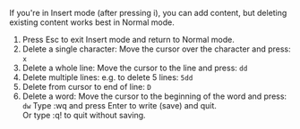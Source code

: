 If you're in Insert mode (after pressing i), you can add content, but deleting existing content works best in Normal mode.
1. Press Esc to exit Insert mode and return to Normal mode.
2. Delete a single character: Move the cursor over the character and press:
   `x`
3. Delete a whole line: Move the cursor to the line and press:
   `dd`
4. Delete multiple lines: e.g. to delete 5 lines:
   `5dd`
5. Delete from cursor to end of line:
   `D`
6. Delete a word: Move the cursor to the beginning of the word and press:
   `dw`
Type :wq and press Enter to write (save) and quit.  
Or type :q! to quit without saving.
